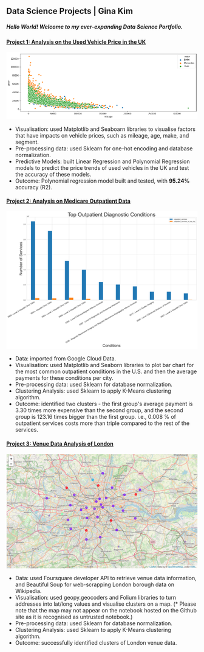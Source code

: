 ## Data Science Projects | Gina Kim
##### Hello World! Welcome to my ever-expanding Data Science Portfolio. 

#### [Project 1: Analysis on the Used Vehicle Price in the UK](https://github.com/k-gina/python_study/blob/main/studygroup_intermediate/analysis_on_used_vehicle_price.ipynb)
![](/images/projectimage1.png)
- Visualisation: used Matplotlib and Seaboarn libraries to visualise factors that have impacts on vehicle prices, such as mileage, age, make, and segment.
- Pre-processing data: used Sklearn for one-hot encoding and database normalization.
- Predictive Models: built Linear Regression and Polynomial Regression models to predict the price trends of used vehicles in the UK and test the accuracy of these models.
- Outcome: Polynomial regression model built and tested, with **95.24%** accuracy (R2). 

#### [Project 2: Analysis on Medicare Outpatient Data](https://github.com/k-gina/python_study/blob/main/studygroup_intermediate/medicare_data_analysis.ipynb)
![](/images/projectimage2.svg)
- Data: imported from Google Cloud Data.
- Visualisation: used Matplotlib and Seaborn libraries to plot bar chart for the most common outpatient conditions in the U.S. and then the average payments for these conditions per city.
- Pre-processing data: used Sklearn for database normalization.
- Clustering Analysis: used Sklearn to apply K-Means clustering algorithm. 
- Outcome: identified two clusters - the first group's average payment is 3.30 times more expensive than the second group, and the second group is 123.16 times bigger than the first group. i.e., 0.008 % of outpatient services costs more than triple compared to the rest of the services.

#### [Project 3: Venue Data Analysis of London](https://github.com/k-gina/python_study/blob/main/studygroup_intermediate/london_property_cluster_analysis.ipynb)
![](/images/projectimage3.png)
- Data: used Foursquare developer API to retrieve venue data information, and Beautiful Soup for web-scrapping London borough data on Wikipedia.
- Visualisation: used geopy.geocoders and Folium libraries to turn addresses into lat/long values and visualise clusters on a map. (* Please note that the map may not appear on the notebook hosted on the Github site as it is recognised as untrusted notebook.)
- Pre-processing data: used Sklearn for database normalization.
- Clustering Analysis: used Sklearn to apply K-Means clustering algorithm. 
- Outcome: successfully identified clusters of London venue data. 
